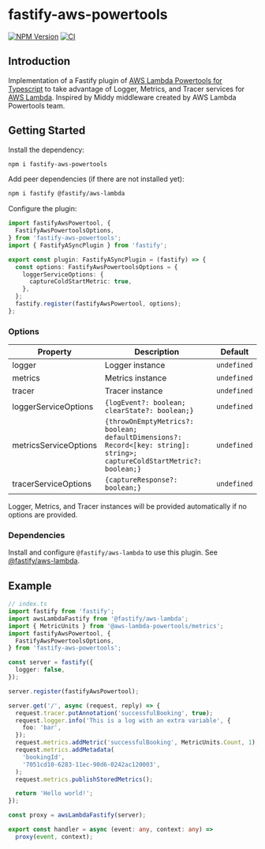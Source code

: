 # fastify-aws-powertools

[![NPM Version](https://img.shields.io/npm/v/fastify-aws-powertools.svg)](https://npmjs.org/package/fastify-aws-powertools) [![CI](https://github.com/jorgevrgs/fastify-aws-powertools/actions/workflows/tests.yml/badge.svg?branch=main)](https://github.com/jorgevrgs/fastify-aws-powertools/actions/workflows/tests.yml)

## Introduction

Implementation of a Fastify plugin of [AWS Lambda Powertools for Typescript](https://awslabs.github.io/aws-lambda-powertools-typescript/latest/) to take advantage of Logger, Metrics, and Tracer services for [AWS Lambda](https://aws.amazon.com/lambda/). Inspired by Middy middleware created by AWS Lambda Powertools team.

## Getting Started

Install the dependency:

```sh
npm i fastify-aws-powertools
```

Add peer dependencies (if there are not installed yet):

```sh
npm i fastify @fastify/aws-lambda
```

Configure the plugin:

```typescript
import fastifyAwsPowertool, {
  FastifyAwsPowertoolsOptions,
} from 'fastify-aws-powertools';
import { FastifyASyncPlugin } from 'fastify';

export const plugin: FastifyASyncPlugin = (fastify) => {
  const options: FastifyAwsPowertoolsOptions = {
    loggerServiceOptions: {
      captureColdStartMetric: true,
    },
  };
  fastify.register(fastifyAwsPowertool, options);
};
```

### Options

| Property              | Description                                                                                                             | Default     |
| --------------------- | ----------------------------------------------------------------------------------------------------------------------- | ----------- |
| logger                | Logger instance                                                                                                         | `undefined` |
| metrics               | Metrics instance                                                                                                        | `undefined` |
| tracer                | Tracer instance                                                                                                         | `undefined` |
| loggerServiceOptions  | `{logEvent?: boolean; clearState?: boolean;}`                                                                           | `undefined` |
| metricsServiceOptions | `{throwOnEmptyMetrics?: boolean; defaultDimensions?: Record<[key: string]: string>; captureColdStartMetric?: boolean;}` | `undefined` |
| tracerServiceOptions  | `{captureResponse?: boolean;}`                                                                                          | `undefined` |

Logger, Metrics, and Tracer instances will be provided automatically if no options are provided.

### Dependencies

Install and configure `@fastify/aws-lambda` to use this plugin. See [@fastify/aws-lambda](https://github.com/fastify/aws-lambda-fastify).

## Example

```typescript
// index.ts
import fastify from 'fastify';
import awsLambdaFastify from '@fastify/aws-lambda';
import { MetricUnits } from '@aws-lambda-powertools/metrics';
import fastifyAwsPowertool, {
  FastifyAwsPowertoolsOptions,
} from 'fastify-aws-powertools';

const server = fastify({
  logger: false,
});

server.register(fastifyAwsPowertool);

server.get('/', async (request, reply) => {
  request.tracer.putAnnotation('successfulBooking', true);
  request.logger.info('This is a log with an extra variable', {
    foo: 'bar',
  });
  request.metrics.addMetric('successfulBooking', MetricUnits.Count, 1);
  request.metrics.addMetadata(
    'bookingId',
    '7051cd10-6283-11ec-90d6-0242ac120003',
  );
  request.metrics.publishStoredMetrics();

  return 'Hello world!';
});

const proxy = awsLambdaFastify(server);

export const handler = async (event: any, context: any) =>
  proxy(event, context);
```
